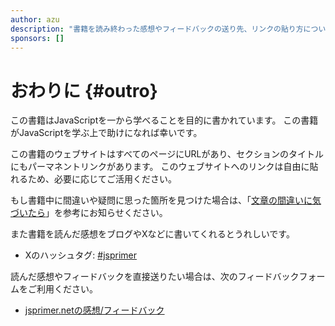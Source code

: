 ```yaml
---
author: azu
description: "書籍を読み終わった感想やフィードバックの送り先、リンクの貼り方についての紹介です。"
sponsors: []
---
```


# おわりに {#outro}

この書籍はJavaScriptを一から学べることを目的に書かれています。
この書籍がJavaScriptを学ぶ上で助けになれば幸いです。

この書籍のウェブサイトはすべてのページにURLがあり、セクションのタイトルにもパーマネントリンクがあります。
このウェブサイトへのリンクは自由に貼れるため、必要に応じてご活用ください。

もし書籍中に間違いや疑問に思った箇所を見つけた場合は、「[文章の間違いに気づいたら][]」を参考にお知らせください。

また書籍を読んだ感想をブログやXなどに書いてくれるとうれしいです。

- Xのハッシュタグ: [#jsprimer](https://x.com/search?f=realtime&q=%23jsprimer)

読んだ感想やフィードバックを直接送りたい場合は、次のフィードバックフォームをご利用ください。

- [jsprimer.netの感想/フィードバック](https://forms.gle/YAqr1oPBs1KShFSPA)

[文章の間違いに気づいたら]: ../intro/feedback/README.md

